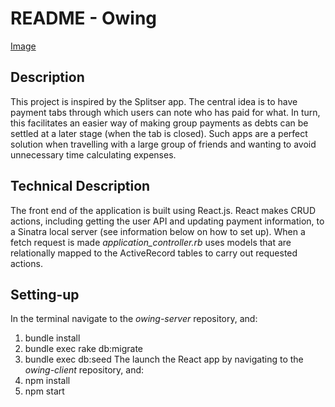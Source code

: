 README - Owing
==============

[Image](./GIF.gif)

Description
-----------

This project is inspired by the Splitser app. The central idea is to have payment tabs through which users can note who has paid for what. In turn, this facilitates an easier way of making group payments as debts can be settled at a later stage (when the tab is closed). Such apps are a perfect solution when travelling with a large group of friends and wanting to avoid unnecessary time calculating expenses.

Technical Description
---------------------

The front end of the application is built using React.js. React makes CRUD actions, including getting the user API and updating payment information, to a Sinatra local server (see information below on how to set up). When a fetch request is made *application_controller.rb* uses models that are relationally mapped to the ActiveRecord tables to carry out requested actions.

Setting-up
----------

In the terminal navigate to the *owing-server* repository, and:
1. bundle install
2. bundle exec rake db:migrate
3. bundle exec db:seed
The launch the React app by navigating to the *owing-client* repository, and:
1. npm install
2. npm start

